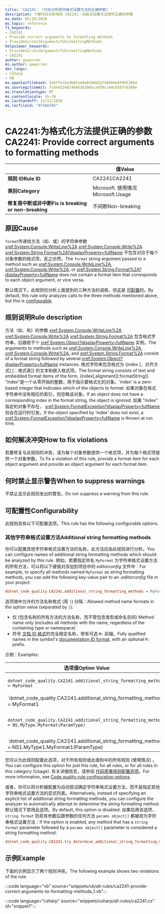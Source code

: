 ```yaml
---
title: 'CA2241： (代码分析提供格式设置方法的正确参数) '
description: 了解代码分析规则 CA2241：向格式设置方法提供正确的参数
ms.date: 05/28/2020
ms.topic: reference
f1_keywords:
- CA2241
- Provide correct arguments to formatting methods
- ProvideCorrectArgumentsToFormattingMethods
helpviewer_keywords:
- ProvideCorrectArgumentsToFormattingMethods
- CA2241
author: gewarren
ms.author: gewarren
dev_langs:
- CSharp
- VB
ms.openlocfilehash: 5d4ffe32edb8fae9e8590024756694edf69510bd
ms.sourcegitcommit: fcbe432482464b1639decad78cc4dc8387c6269e
ms.translationtype: MT
ms.contentlocale: zh-CN
ms.lasthandoff: 12/12/2020
ms.locfileid: "97366765"
---
```

# <a name="ca2241-provide-correct-arguments-to-formatting-methods"></a><span data-ttu-id="c0ab7-103">CA2241:为格式化方法提供正确的参数</span><span class="sxs-lookup"><span data-stu-id="c0ab7-103">CA2241: Provide correct arguments to formatting methods</span></span>

| | <span data-ttu-id="c0ab7-104">值</span><span class="sxs-lookup"><span data-stu-id="c0ab7-104">Value</span></span> |
|-|-|
| <span data-ttu-id="c0ab7-105">**规则 ID**</span><span class="sxs-lookup"><span data-stu-id="c0ab7-105">**Rule ID**</span></span> |<span data-ttu-id="c0ab7-106">CA2241</span><span class="sxs-lookup"><span data-stu-id="c0ab7-106">CA2241</span></span>|
| <span data-ttu-id="c0ab7-107">**类别**</span><span class="sxs-lookup"><span data-stu-id="c0ab7-107">**Category**</span></span> |<span data-ttu-id="c0ab7-108">Microsoft. 使用情况</span><span class="sxs-lookup"><span data-stu-id="c0ab7-108">Microsoft.Usage</span></span>|
| <span data-ttu-id="c0ab7-109">**修复是中断或非中断**</span><span class="sxs-lookup"><span data-stu-id="c0ab7-109">**Fix is breaking or non-breaking**</span></span> |<span data-ttu-id="c0ab7-110">不间断</span><span class="sxs-lookup"><span data-stu-id="c0ab7-110">Non-breaking</span></span>|

## <a name="cause"></a><span data-ttu-id="c0ab7-111">原因</span><span class="sxs-lookup"><span data-stu-id="c0ab7-111">Cause</span></span>

<span data-ttu-id="c0ab7-112">`format`传递给方法（如、或）的字符串参数 <xref:System.Console.WriteLine%2A> <xref:System.Console.Write%2A> <xref:System.String.Format%2A?displayProperty=fullName> 不包含对应于每个对象参数的格式项，反之亦然。</span><span class="sxs-lookup"><span data-stu-id="c0ab7-112">The `format` string argument passed to a method such as <xref:System.Console.WriteLine%2A>,  <xref:System.Console.Write%2A>, or  <xref:System.String.Format%2A?displayProperty=fullName> does not contain a format item that corresponds to each object argument, or vice versa.</span></span>

<span data-ttu-id="c0ab7-113">默认情况下，此规则仅分析上面提到的三种方法的调用，但这是 [可配置](#configurability)的。</span><span class="sxs-lookup"><span data-stu-id="c0ab7-113">By default, this rule only analyzes calls to the three methods mentioned above, but this is [configurable](#configurability).</span></span>

## <a name="rule-description"></a><span data-ttu-id="c0ab7-114">规则说明</span><span class="sxs-lookup"><span data-stu-id="c0ab7-114">Rule description</span></span>

<span data-ttu-id="c0ab7-115">方法（如、和）的参数 <xref:System.Console.WriteLine%2A> <xref:System.Console.Write%2A> <xref:System.String.Format%2A> 包含格式字符串，后跟若干个 <xref:System.Object?displayProperty=fullName> 实例。</span><span class="sxs-lookup"><span data-stu-id="c0ab7-115">The arguments to methods such as <xref:System.Console.WriteLine%2A>, <xref:System.Console.Write%2A>, and <xref:System.String.Format%2A> consist of a format string followed by several <xref:System.Object?displayProperty=fullName> instances.</span></span> <span data-ttu-id="c0ab7-116">格式字符串包含格式为 {index [，对齐方式] [：格式表]} 的文本和嵌入格式项。</span><span class="sxs-lookup"><span data-stu-id="c0ab7-116">The format string consists of text and embedded format items of the form, {index[,alignment][:formatString]}.</span></span> <span data-ttu-id="c0ab7-117">“index”是一个从零开始的整数，用于指示要格式化的对象。</span><span class="sxs-lookup"><span data-stu-id="c0ab7-117">'index' is a zero-based integer that indicates which of the objects to format.</span></span> <span data-ttu-id="c0ab7-118">如果对象在格式字符串中没有相应的索引，则忽略该对象。</span><span class="sxs-lookup"><span data-stu-id="c0ab7-118">If an object does not have a corresponding index in the format string, the object is ignored.</span></span> <span data-ttu-id="c0ab7-119">如果 "index" 指定的对象不存在， <xref:System.FormatException?displayProperty=fullName> 则会在运行时引发。</span><span class="sxs-lookup"><span data-stu-id="c0ab7-119">If the object specified by 'index' does not exist, a <xref:System.FormatException?displayProperty=fullName> is thrown at run time.</span></span>

## <a name="how-to-fix-violations"></a><span data-ttu-id="c0ab7-120">如何解决冲突</span><span class="sxs-lookup"><span data-stu-id="c0ab7-120">How to fix violations</span></span>

<span data-ttu-id="c0ab7-121">若要修复与此规则的冲突，请为每个对象参数提供一个格式项，并为每个格式项提供一个对象参数。</span><span class="sxs-lookup"><span data-stu-id="c0ab7-121">To fix a violation of this rule, provide a format item for each object argument and provide an object argument for each format item.</span></span>

## <a name="when-to-suppress-warnings"></a><span data-ttu-id="c0ab7-122">何时禁止显示警告</span><span class="sxs-lookup"><span data-stu-id="c0ab7-122">When to suppress warnings</span></span>

<span data-ttu-id="c0ab7-123">不禁止显示此规则发出的警告。</span><span class="sxs-lookup"><span data-stu-id="c0ab7-123">Do not suppress a warning from this rule.</span></span>

## <a name="configurability"></a><span data-ttu-id="c0ab7-124">可配置性</span><span class="sxs-lookup"><span data-stu-id="c0ab7-124">Configurability</span></span>

<span data-ttu-id="c0ab7-125">此规则具有以下可配置选项。</span><span class="sxs-lookup"><span data-stu-id="c0ab7-125">This rule has the following configurable options.</span></span>

### <a name="additional-string-formatting-methods"></a><span data-ttu-id="c0ab7-126">其他字符串格式设置方法</span><span class="sxs-lookup"><span data-stu-id="c0ab7-126">Additional string formatting methods</span></span>

<span data-ttu-id="c0ab7-127">你可以配置其他字符串格式设置方法的名称，此方法应由此规则进行分析。</span><span class="sxs-lookup"><span data-stu-id="c0ab7-127">You can configure names of additional string formatting methods which should be analyzed by this rule.</span></span> <span data-ttu-id="c0ab7-128">例如，若要指定命名 `MyFormat` 为字符串格式设置方法的所有方法，可以将以下键值对添加到项目中的 *editorconfig* 文件中：</span><span class="sxs-lookup"><span data-stu-id="c0ab7-128">For example, to specify all methods named `MyFormat` as string formatting methods, you can add the following key-value pair to an *.editorconfig* file in your project:</span></span>

```ini
dotnet_code_quality.CA2241.additional_string_formatting_methods = MyFormat
```

<span data-ttu-id="c0ab7-129">选项值中允许的方法名称格式 (用 `|`) 分隔：</span><span class="sxs-lookup"><span data-stu-id="c0ab7-129">Allowed method name formats in the option value (separated by `|`):</span></span>

- <span data-ttu-id="c0ab7-130">仅 (包含名称的所有方法的方法名称，而不管包含类型或命名空间) </span><span class="sxs-lookup"><span data-stu-id="c0ab7-130">Method name only (includes all methods with the name, regardless of the containing type or namespace)</span></span>
- <span data-ttu-id="c0ab7-131">符号 [文档 ID 格式](../../../csharp/programming-guide/xmldoc/processing-the-xml-file.md#id-strings)的完全限定名称，带有可选 `M:` 前缀。</span><span class="sxs-lookup"><span data-stu-id="c0ab7-131">Fully qualified names in the symbol's [documentation ID format](../../../csharp/programming-guide/xmldoc/processing-the-xml-file.md#id-strings), with an optional `M:` prefix.</span></span>

<span data-ttu-id="c0ab7-132">示例：</span><span class="sxs-lookup"><span data-stu-id="c0ab7-132">Examples:</span></span>

| <span data-ttu-id="c0ab7-133">选项值</span><span class="sxs-lookup"><span data-stu-id="c0ab7-133">Option Value</span></span> | <span data-ttu-id="c0ab7-134">总结</span><span class="sxs-lookup"><span data-stu-id="c0ab7-134">Summary</span></span> |
| --- | --- |
|`dotnet_code_quality.CA2241.additional_string_formatting_methods = MyFormat` | <span data-ttu-id="c0ab7-135">匹配编译中名为 "MyFormat" 的所有方法</span><span class="sxs-lookup"><span data-stu-id="c0ab7-135">Matches all methods named 'MyFormat' in the compilation</span></span>
|`dotnet_code_quality.CA2241.additional_string_formatting_methods = MyFormat1|MyFormat2` | <span data-ttu-id="c0ab7-136">匹配编译中名为 "MyFormat1" 或 "MyFormat2" 的所有方法</span><span class="sxs-lookup"><span data-stu-id="c0ab7-136">Matches all methods named either 'MyFormat1' or 'MyFormat2' in the compilation</span></span>
|`dotnet_code_quality.CA2241.additional_string_formatting_methods = NS.MyType.MyFormat(ParamType)` | <span data-ttu-id="c0ab7-137">将特定方法 "MyFormat" 与给定的完全限定签名匹配</span><span class="sxs-lookup"><span data-stu-id="c0ab7-137">Matches specific method 'MyFormat' with given fully qualified signature</span></span>
|`dotnet_code_quality.CA2241.additional_string_formatting_methods = NS1.MyType1.MyFormat1(ParamType)|NS2.MyType2.MyFormat2(ParamType)` | <span data-ttu-id="c0ab7-138">将特定方法 "MyFormat1" 和 "MyFormat2" 与相应的完全限定签名匹配</span><span class="sxs-lookup"><span data-stu-id="c0ab7-138">Matches specific methods 'MyFormat1' and 'MyFormat2' with respective fully qualified signature</span></span>

<span data-ttu-id="c0ab7-139">您可以为此规则配置此选项，对于所有规则或此类别中的所有规则 (使用情况) 。</span><span class="sxs-lookup"><span data-stu-id="c0ab7-139">You can configure this option for just this rule, for all rules, or for all rules in this category (Usage).</span></span> <span data-ttu-id="c0ab7-140">有关详细信息，请参阅 [代码质量规则配置选项](../code-quality-rule-options.md)。</span><span class="sxs-lookup"><span data-stu-id="c0ab7-140">For more information, see [Code quality rule configuration options](../code-quality-rule-options.md).</span></span>

<span data-ttu-id="c0ab7-141">或者，你可以将分析器配置为自动尝试确定字符串格式设置方法，而不是指定其他字符串格式设置方法的显式列表。</span><span class="sxs-lookup"><span data-stu-id="c0ab7-141">Alternatively, instead of specifying an explicit list of additional string formatting methods, you can configure the analyzer to automatically attempt to determine the string formatting method.</span></span> <span data-ttu-id="c0ab7-142">默认情况下禁用此选项。</span><span class="sxs-lookup"><span data-stu-id="c0ab7-142">By default, this option is disabled.</span></span> <span data-ttu-id="c0ab7-143">如果启用该选项， `string format` 则具有参数后跟参数的任何方法 `params object[]` 都被视为字符串格式设置方法：</span><span class="sxs-lookup"><span data-stu-id="c0ab7-143">If the option is enabled, any method that has a `string format` parameter followed by a `params object[]` parameter is considered a string formatting method:</span></span>

```ini
dotnet_code_quality.CA2241.try_determine_additional_string_formatting_methods_automatically = true
```

## <a name="example"></a><span data-ttu-id="c0ab7-144">示例</span><span class="sxs-lookup"><span data-stu-id="c0ab7-144">Example</span></span>

<span data-ttu-id="c0ab7-145">下面的示例显示了两个规则冲突。</span><span class="sxs-lookup"><span data-stu-id="c0ab7-145">The following example shows two violations of the rule.</span></span>

:::code language="vb" source="snippets/vb/all-rules/ca2241-provide-correct-arguments-to-formatting-methods_1.vb":::

:::code language="csharp" source="snippets/csharp/all-rules/ca2241.cs" id="snippet1":::
